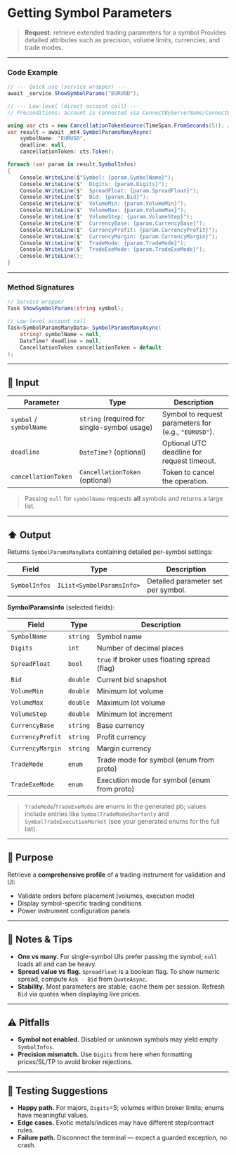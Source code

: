 # Getting Symbol Parameters

> **Request:** retrieve extended trading parameters for a symbol
> Provides detailed attributes such as precision, volume limits, currencies, and trade modes.

---

### Code Example

```csharp
// --- Quick use (service wrapper) ---
await _service.ShowSymbolParams("EURUSD");

// --- Low-level (direct account call) ---
// Preconditions: account is connected via ConnectByServerName/ConnectByHostPort.

using var cts = new CancellationTokenSource(TimeSpan.FromSeconds(5)); // widen if terminal is slow
var result = await _mt4.SymbolParamsManyAsync(
    symbolName: "EURUSD",
    deadline: null,
    cancellationToken: cts.Token);

foreach (var param in result.SymbolInfos)
{
    Console.WriteLine($"Symbol: {param.SymbolName}");
    Console.WriteLine($"  Digits: {param.Digits}");
    Console.WriteLine($"  SpreadFloat: {param.SpreadFloat}");
    Console.WriteLine($"  Bid: {param.Bid}");
    Console.WriteLine($"  VolumeMin: {param.VolumeMin}");
    Console.WriteLine($"  VolumeMax: {param.VolumeMax}");
    Console.WriteLine($"  VolumeStep: {param.VolumeStep}");
    Console.WriteLine($"  CurrencyBase: {param.CurrencyBase}");
    Console.WriteLine($"  CurrencyProfit: {param.CurrencyProfit}");
    Console.WriteLine($"  CurrencyMargin: {param.CurrencyMargin}");
    Console.WriteLine($"  TradeMode: {param.TradeMode}");
    Console.WriteLine($"  TradeExeMode: {param.TradeExeMode}");
    Console.WriteLine();
}
```

---

### Method Signatures

```csharp
// Service wrapper
Task ShowSymbolParams(string symbol);
```

```csharp
// Low-level account call
Task<SymbolParamsManyData> SymbolParamsManyAsync(
    string? symbolName = null,
    DateTime? deadline = null,
    CancellationToken cancellationToken = default
);
```

---

## 🔽 Input

| Parameter               | Type                                        | Description                                          |
| ----------------------- | ------------------------------------------- | ---------------------------------------------------- |
| `symbol` / `symbolName` | `string` (required for single-symbol usage) | Symbol to request parameters for (e.g., `"EURUSD"`). |
| `deadline`              | `DateTime?` (optional)                      | Optional UTC deadline for request timeout.           |
| `cancellationToken`     | `CancellationToken` (optional)              | Token to cancel the operation.                       |

> Passing `null` for `symbolName` requests **all** symbols and returns a large list.

---

## ⬆️ Output

Returns `SymbolParamsManyData` containing detailed per-symbol settings:

| Field         | Type                      | Description                        |
| ------------- | ------------------------- | ---------------------------------- |
| `SymbolInfos` | `IList<SymbolParamsInfo>` | Detailed parameter set per symbol. |

**SymbolParamsInfo** (selected fields):

| Field            | Type     | Description                                  |
| ---------------- | -------- | -------------------------------------------- |
| `SymbolName`     | `string` | Symbol name                                  |
| `Digits`         | `int`    | Number of decimal places                     |
| `SpreadFloat`    | `bool`   | `true` if broker uses floating spread (flag) |
| `Bid`            | `double` | Current bid snapshot                         |
| `VolumeMin`      | `double` | Minimum lot volume                           |
| `VolumeMax`      | `double` | Maximum lot volume                           |
| `VolumeStep`     | `double` | Minimum lot increment                        |
| `CurrencyBase`   | `string` | Base currency                                |
| `CurrencyProfit` | `string` | Profit currency                              |
| `CurrencyMargin` | `string` | Margin currency                              |
| `TradeMode`      | `enum`   | Trade mode for symbol (enum from proto)      |
| `TradeExeMode`   | `enum`   | Execution mode for symbol (enum from proto)  |

> `TradeMode`/`TradeExeMode` are enums in the generated pb; values include entries like `SymbolTradeModeShortonly` and `SymbolTradeExecutionMarket` (see your generated enums for the full list).

---

## 🎯 Purpose

Retrieve a **comprehensive profile** of a trading instrument for validation and UI:

* Validate orders before placement (volumes, execution mode)
* Display symbol-specific trading conditions
* Power instrument configuration panels

---

## 🧩 Notes & Tips

* **One vs many.** For single-symbol UIs prefer passing the symbol; `null` loads all and can be heavy.
* **Spread value vs flag.** `SpreadFloat` is a boolean flag. To show numeric spread, compute `Ask - Bid` from `QuoteAsync`.
* **Stability.** Most parameters are stable; cache them per session. Refresh `Bid` via quotes when displaying live prices.

---

## ⚠️ Pitfalls

* **Symbol not enabled.** Disabled or unknown symbols may yield empty `SymbolInfos`.
* **Precision mismatch.** Use `Digits` from here when formatting prices/SL/TP to avoid broker rejections.

---

## 🧪 Testing Suggestions

* **Happy path.** For majors, `Digits`=5; volumes within broker limits; enums have meaningful values.
* **Edge cases.** Exotic metals/indices may have different step/contract rules.
* **Failure path.** Disconnect the terminal — expect a guarded exception, no crash.
